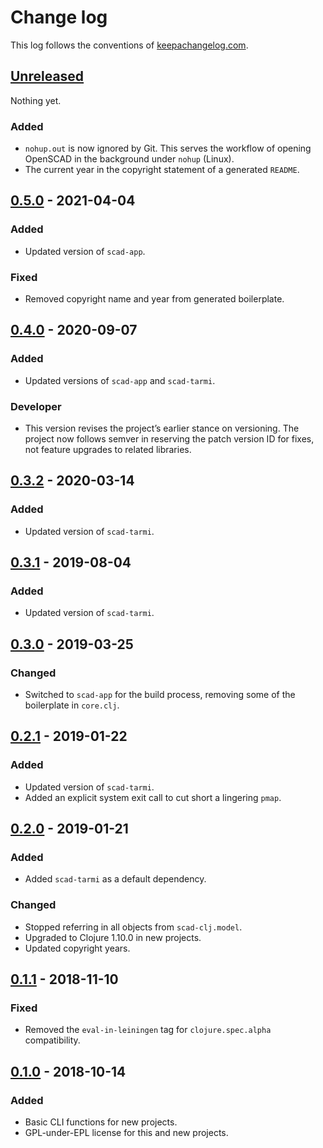 # Change log
This log follows the conventions of
[keepachangelog.com](http://keepachangelog.com/).

## [Unreleased]
Nothing yet.

### Added
- `nohup.out` is now ignored by Git. This serves the workflow of opening
  OpenSCAD in the background under `nohup` (Linux).
- The current year in the copyright statement of a generated `README`.

## [0.5.0] - 2021-04-04
### Added
- Updated version of `scad-app`.

### Fixed
- Removed copyright name and year from generated boilerplate.

## [0.4.0] - 2020-09-07
### Added
- Updated versions of `scad-app` and `scad-tarmi`.

### Developer
- This version revises the project’s earlier stance on versioning. The project
  now follows semver in reserving the patch version ID for fixes, not feature
  upgrades to related libraries.

## [0.3.2] - 2020-03-14
### Added
- Updated version of `scad-tarmi`.

## [0.3.1] - 2019-08-04
### Added
- Updated version of `scad-tarmi`.

## [0.3.0] - 2019-03-25
### Changed
- Switched to `scad-app` for the build process, removing some of the
  boilerplate in `core.clj`.

## [0.2.1] - 2019-01-22
### Added
- Updated version of `scad-tarmi`.
- Added an explicit system exit call to cut short a lingering `pmap`.

## [0.2.0] - 2019-01-21
### Added
- Added `scad-tarmi` as a default dependency.

### Changed
- Stopped referring in all objects from `scad-clj.model`.
- Upgraded to Clojure 1.10.0 in new projects.
- Updated copyright years.

## [0.1.1] - 2018-11-10
### Fixed
- Removed the `eval-in-leiningen` tag for `clojure.spec.alpha` compatibility.

## [0.1.0] - 2018-10-14
### Added
- Basic CLI functions for new projects.
- GPL-under-EPL license for this and new projects.

[Unreleased]: https://github.com/veikman/cad-template/compare/v0.5.0...HEAD
[0.5.0]: https://github.com/veikman/cad-template/compare/v0.4.0...v0.5.0
[0.4.0]: https://github.com/veikman/cad-template/compare/v0.3.2...v0.4.0
[0.3.2]: https://github.com/veikman/cad-template/compare/v0.3.1...v0.3.2
[0.3.1]: https://github.com/veikman/cad-template/compare/v0.3.0...v0.3.1
[0.3.0]: https://github.com/veikman/cad-template/compare/v0.2.1...v0.3.0
[0.2.1]: https://github.com/veikman/cad-template/compare/v0.2.0...v0.2.1
[0.2.0]: https://github.com/veikman/cad-template/compare/v0.1.1...v0.2.0
[0.1.1]: https://github.com/veikman/cad-template/compare/v0.1.0...v0.1.1
[0.1.0]: https://github.com/veikman/cad-template/compare/55db80f...v0.1.0
